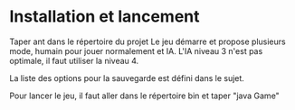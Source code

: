 Installation et lancement
=============

Taper ant dans le répertoire du projet
Le jeu démarre et propose plusieurs mode, humain pour jouer normalement et IA.
L'IA niveau 3 n'est pas optimale, il faut utiliser la niveau 4.

La liste des options pour la sauvegarde est défini dans le sujet.

Pour lancer le jeu, il faut aller dans le répertoire bin et taper "java Game"
